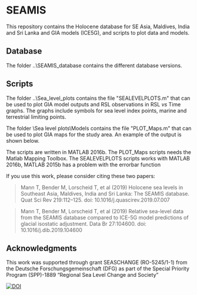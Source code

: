 # SEAMIS 
This repository contains the Holocene database for SE Asia, Maldives, India and Sri Lanka and GIA models (ICE5G), and scripts to plot data and models.

## Database
The folder ..\SEAMIS_database contains the different database versions. 

## Scripts
The folder ..\Sea_level_plots contains the file "SEALEVELPLOTS.m" that can be used to plot GIA model outputs and RSL observations in RSL *vs* Time graphs. The graphs include symbols for sea level index points, marine and terrestrial limiting points.

The folder \Sea level plots\Models contains the file "PLOT_Maps.m" that can be used to plot GIA maps for the study area. An example of the output is shown below.</br>

The scripts are written in MATLAB 2016b.
The PLOT_Maps scripts needs the Matlab Mapping Toolbox. 
The SEALEVELPLOTS scripts works with MATLAB 2016b, MATLAB 2015b has a problem with the errorbar function
 
If you use this work, please consider citing these two papers:
> Mann T, Bender M, Lorscheid T, et al (2019) Holocene sea levels in Southeast Asia, Maldives, India and Sri Lanka: The SEAMIS database. Quat Sci Rev 219:112–125. doi: 10.1016/j.quascirev.2019.07.007</br>

> Mann T, Bender M, Lorscheid T, et al (2019) Relative sea-level data from the SEAMIS database compared to ICE-5G model predictions of glacial isostatic adjustment. Data Br 27:104600. doi: 10.1016/j.dib.2019.104600

## Acknowledgments
This work was supported through grant SEASCHANGE (RO-5245/1-1) from the Deutsche Forschungsgemeinschaft (DFG) as part of the Special Priority Program (SPP)-1889 “Regional Sea Level Change and Society”

[![DOI](https://zenodo.org/badge/151711626.svg)](https://zenodo.org/badge/latestdoi/151711626)
